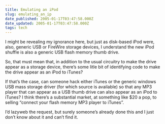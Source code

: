```yaml
---
title: Emulating an iPod
slug: emulating_an_ip
date_published: 2005-01-17T03:47:58.000Z
date_updated: 2005-01-17T03:47:58.000Z
tags: tech
---
```


I might be revealing my ignorance here, but just as disk-based iPod were, also, generic USB or FireWire storage devices, I understand the new iPod shuffle is also a generic USB flash memory thumb drive.

So, that must mean that, in addition to the usual circuitry to make the drive appear as a storage device, there’s some litle bit of identifying code to make the drive appear as an iPod to iTunes?

If that’s the case, can someone hack either iTunes or the generic windows USB mass storage driver (for which source is available) so that any MP3 player that can appear as a USB thumb drive can also appear as an iPod to iTunes? I think there’s a substantial market, at something like $20 a pop, to selling “connect your flash memory MP3 player to iTunes”.

I’d lazyweb the request, but surely someone’s already done this and I just don’t know about it and can’t find it.
